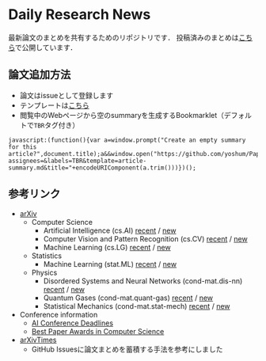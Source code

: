 # Daily Research News

最新論文のまとめを共有するためのリポジトリです．
投稿済みのまとめは[こちら](https://yoshum.github.io/daily-research-news)で公開しています．

## 論文追加方法

- 論文はissueとして登録します
- テンプレートは[こちら](.github/ISSUE_TEMPLATE/article-summary.md)
- 閲覧中のWebページから空のsummaryを生成するBookmarklet（デフォルトで`TBR`タグ付き）
```
javascript:(function(){var a=window.prompt("Create an empty summary for this article?",document.title);a&&window.open("https://github.com/yoshum/PaperSummary/issues/new?assignees=&labels=TBR&template=article-summary.md&title="+encodeURIComponent(a.trim()))})();
```

## 参考リンク

- [arXiv](https://arxiv.org/)
  - Computer Science
    - Artificial Intelligence (cs.AI) [recent](https://arxiv.org/list/cs.AI/recent) / [new](https://arxiv.org/list/cs.AI/new)
    - Computer Vision and Pattern Recognition (cs.CV) [recent](https://arxiv.org/list/cs.CV/recent) / [new](https://arxiv.org/list/cs.CV/new)
    - Machine Learning (cs.LG) [recent](https://arxiv.org/list/cs.LG/recent) / [new](https://arxiv.org/list/cs.LG/new)
  - Statistics
    - Machine Learning (stat.ML) [recent](https://arxiv.org/list/stat.ML/recent) / [new](https://arxiv.org/list/stat.ML/new)
  - Physics
    - Disordered Systems and Neural Networks (cond-mat.dis-nn) [recent](https://arxiv.org/list/cond-mat.dis-nn/recent) / [new](https://arxiv.org/list/cond-mat.dis-nn/new)
    - Quantum Gases (cond-mat.quant-gas) [recent](https://arxiv.org/list/cond-mat.quant-gas/recent) / [new](https://arxiv.org/list/cond-mat.quant-gas/new)
    - Statistical Mechanics (cond-mat.stat-mech) [recent](https://arxiv.org/list/cond-mat.stat-mech/recent) / [new](https://arxiv.org/list/cond-mat.stat-mech/new)
- Conference information
  - [AI Conference Deadlines](https://aideadlin.es/?sub=ML,CV,NLP,RO,SP,DM)
  - [Best Paper Awards in Computer Science](https://jeffhuang.com/best_paper_awards.html)
- [arXivTimes](https://github.com/arXivTimes/arXivTimes)
  - GitHub Issuesに論文まとめを蓄積する手法を参考にしました
